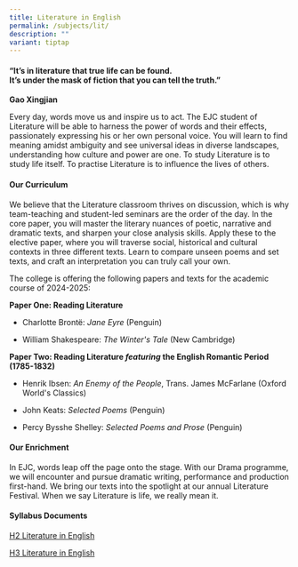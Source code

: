 ```yaml
---
title: Literature in English
permalink: /subjects/lit/
description: ""
variant: tiptap
---
```

<h4>“It’s in literature that true life can be found.<br>It’s under the mask of fiction that you can tell the truth.”</h4>
<p><strong>Gao Xingjian</strong>
</p>
<p>Every day, words move us and inspire us to act. The EJC student of Literature
will be able to harness the power of words and their effects, passionately
expressing his or her own personal voice. You will learn to find meaning
amidst ambiguity and see universal ideas in diverse landscapes, understanding
how culture and power are one. To study Literature is to study life itself.
To practise Literature is to influence the lives of others.</p>
<h4><strong>Our Curriculum</strong></h4>
<p>We believe that the Literature classroom thrives on discussion, which
is why team-teaching and student-led seminars are the order of the day.
In the core paper, you will master the literary nuances of poetic, narrative
and dramatic texts, and sharpen your close analysis skills. Apply these
to the elective paper, where you will traverse social, historical and cultural
contexts in three different texts. Learn to compare unseen poems and set
texts, and craft an interpretation you can truly call your own.</p>
<p>The college is offering the following papers and texts for the academic
course of 2024-2025:</p>
<p><strong>Paper One: Reading Literature</strong>
</p>
<ul data-tight="true" class="tight">
<li>
<p>Charlotte Brontë: <em>Jane Eyre</em> (Penguin)</p>
</li>
<li>
<p>William Shakespeare: <em>The Winter's Tale</em> (New Cambridge)</p>
</li>
</ul>
<p><strong>Paper Two: Reading Literature <em>featuring</em> the English Romantic Period (1785-1832)</strong>
</p>
<ul data-tight="true" class="tight">
<li>
<p>Henrik Ibsen: <em>An Enemy of the People</em>, Trans. James McFarlane (Oxford
World's Classics)</p>
</li>
<li>
<p>John Keats: <em>Selected Poems</em> (Penguin)</p>
</li>
<li>
<p>Percy Bysshe Shelley: <em>Selected Poems and Prose</em> (Penguin)</p>
</li>
</ul>
<h4><strong>Our Enrichment</strong></h4>
<p>In EJC, words leap off the page onto the stage. With our Drama programme,
we will encounter and pursue dramatic writing, performance and production
first-hand. We bring our texts into the spotlight at our annual Literature
Festival. When we say Literature is life, we really mean it.</p>
<h4><strong>Syllabus Documents</strong></h4>
<p><a href="https://www.seab.gov.sg/docs/default-source/national-examinations/syllabus/alevel/2025-a-level-syllabus/9539_y25_sy.pdf" rel="noopener noreferrer nofollow" target="_blank">H2 Literature in English</a>
</p>
<p><a href="https://www.seab.gov.sg/docs/default-source/national-examinations/syllabus/alevel/2025-a-level-syllabus/9805_y25_sy.pdf" rel="noopener noreferrer nofollow" target="_blank">H3 Literature in English</a>
</p>